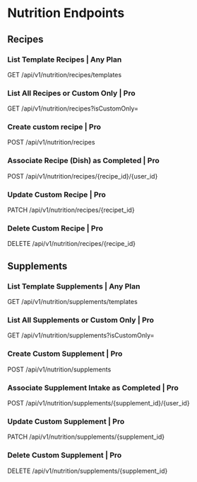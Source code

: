 # Nutrition Endpoints

## Recipes

### List Template Recipes | Any Plan

GET /api/v1/nutrition/recipes/templates


### List All Recipes or Custom Only | Pro

GET /api/v1/nutrition/recipes?isCustomOnly=


### Create custom recipe | Pro

POST /api/v1/nutrition/recipes


### Associate Recipe (Dish) as Completed | Pro

POST /api/v1/nutrition/recipes/{recipe_id}/{user_id}


### Update Custom Recipe | Pro

PATCH /api/v1/nutrition/recipes/{recipet_id}


### Delete Custom Recipe | Pro

DELETE /api/v1/nutrition/recipes/{recipe_id}


## Supplements

### List Template Supplements | Any Plan

GET /api/v1/nutrition/supplements/templates


### List All Supplements or Custom Only | Pro

GET /api/v1/nutrition/supplements?isCustomOnly=


### Create Custom Supplement | Pro

POST /api/v1/nutrition/supplements


### Associate Supplement Intake as Completed | Pro

POST /api/v1/nutrition/supplements/{supplement_id}/{user_id}


### Update Custom Supplement | Pro

PATCH /api/v1/nutrition/supplements/{supplement_id}


### Delete Custom Supplement | Pro

DELETE /api/v1/nutrition/supplements/{supplement_id}
